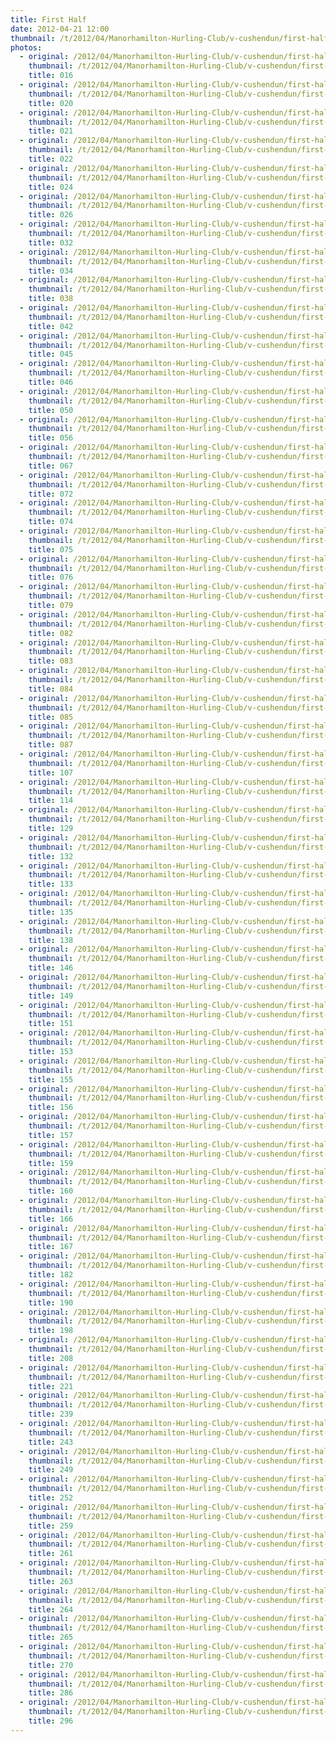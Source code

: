 ```yaml
---
title: First Half
date: 2012-04-21 12:00
thumbnail: /t/2012/04/Manorhamilton-Hurling-Club/v-cushendun/first-half/016.jpg
photos:
  - original: /2012/04/Manorhamilton-Hurling-Club/v-cushendun/first-half/016.jpg
    thumbnail: /t/2012/04/Manorhamilton-Hurling-Club/v-cushendun/first-half/016.jpg
    title: 016
  - original: /2012/04/Manorhamilton-Hurling-Club/v-cushendun/first-half/020.jpg
    thumbnail: /t/2012/04/Manorhamilton-Hurling-Club/v-cushendun/first-half/020.jpg
    title: 020
  - original: /2012/04/Manorhamilton-Hurling-Club/v-cushendun/first-half/021.jpg
    thumbnail: /t/2012/04/Manorhamilton-Hurling-Club/v-cushendun/first-half/021.jpg
    title: 021
  - original: /2012/04/Manorhamilton-Hurling-Club/v-cushendun/first-half/022.jpg
    thumbnail: /t/2012/04/Manorhamilton-Hurling-Club/v-cushendun/first-half/022.jpg
    title: 022
  - original: /2012/04/Manorhamilton-Hurling-Club/v-cushendun/first-half/024.jpg
    thumbnail: /t/2012/04/Manorhamilton-Hurling-Club/v-cushendun/first-half/024.jpg
    title: 024
  - original: /2012/04/Manorhamilton-Hurling-Club/v-cushendun/first-half/026.jpg
    thumbnail: /t/2012/04/Manorhamilton-Hurling-Club/v-cushendun/first-half/026.jpg
    title: 026
  - original: /2012/04/Manorhamilton-Hurling-Club/v-cushendun/first-half/032.jpg
    thumbnail: /t/2012/04/Manorhamilton-Hurling-Club/v-cushendun/first-half/032.jpg
    title: 032
  - original: /2012/04/Manorhamilton-Hurling-Club/v-cushendun/first-half/034.jpg
    thumbnail: /t/2012/04/Manorhamilton-Hurling-Club/v-cushendun/first-half/034.jpg
    title: 034
  - original: /2012/04/Manorhamilton-Hurling-Club/v-cushendun/first-half/038.jpg
    thumbnail: /t/2012/04/Manorhamilton-Hurling-Club/v-cushendun/first-half/038.jpg
    title: 038
  - original: /2012/04/Manorhamilton-Hurling-Club/v-cushendun/first-half/042.jpg
    thumbnail: /t/2012/04/Manorhamilton-Hurling-Club/v-cushendun/first-half/042.jpg
    title: 042
  - original: /2012/04/Manorhamilton-Hurling-Club/v-cushendun/first-half/045.jpg
    thumbnail: /t/2012/04/Manorhamilton-Hurling-Club/v-cushendun/first-half/045.jpg
    title: 045
  - original: /2012/04/Manorhamilton-Hurling-Club/v-cushendun/first-half/046.jpg
    thumbnail: /t/2012/04/Manorhamilton-Hurling-Club/v-cushendun/first-half/046.jpg
    title: 046
  - original: /2012/04/Manorhamilton-Hurling-Club/v-cushendun/first-half/050.jpg
    thumbnail: /t/2012/04/Manorhamilton-Hurling-Club/v-cushendun/first-half/050.jpg
    title: 050
  - original: /2012/04/Manorhamilton-Hurling-Club/v-cushendun/first-half/056.jpg
    thumbnail: /t/2012/04/Manorhamilton-Hurling-Club/v-cushendun/first-half/056.jpg
    title: 056
  - original: /2012/04/Manorhamilton-Hurling-Club/v-cushendun/first-half/067.jpg
    thumbnail: /t/2012/04/Manorhamilton-Hurling-Club/v-cushendun/first-half/067.jpg
    title: 067
  - original: /2012/04/Manorhamilton-Hurling-Club/v-cushendun/first-half/072.jpg
    thumbnail: /t/2012/04/Manorhamilton-Hurling-Club/v-cushendun/first-half/072.jpg
    title: 072
  - original: /2012/04/Manorhamilton-Hurling-Club/v-cushendun/first-half/074.jpg
    thumbnail: /t/2012/04/Manorhamilton-Hurling-Club/v-cushendun/first-half/074.jpg
    title: 074
  - original: /2012/04/Manorhamilton-Hurling-Club/v-cushendun/first-half/075.jpg
    thumbnail: /t/2012/04/Manorhamilton-Hurling-Club/v-cushendun/first-half/075.jpg
    title: 075
  - original: /2012/04/Manorhamilton-Hurling-Club/v-cushendun/first-half/076.jpg
    thumbnail: /t/2012/04/Manorhamilton-Hurling-Club/v-cushendun/first-half/076.jpg
    title: 076
  - original: /2012/04/Manorhamilton-Hurling-Club/v-cushendun/first-half/079.jpg
    thumbnail: /t/2012/04/Manorhamilton-Hurling-Club/v-cushendun/first-half/079.jpg
    title: 079
  - original: /2012/04/Manorhamilton-Hurling-Club/v-cushendun/first-half/082.jpg
    thumbnail: /t/2012/04/Manorhamilton-Hurling-Club/v-cushendun/first-half/082.jpg
    title: 082
  - original: /2012/04/Manorhamilton-Hurling-Club/v-cushendun/first-half/083.jpg
    thumbnail: /t/2012/04/Manorhamilton-Hurling-Club/v-cushendun/first-half/083.jpg
    title: 083
  - original: /2012/04/Manorhamilton-Hurling-Club/v-cushendun/first-half/084.jpg
    thumbnail: /t/2012/04/Manorhamilton-Hurling-Club/v-cushendun/first-half/084.jpg
    title: 084
  - original: /2012/04/Manorhamilton-Hurling-Club/v-cushendun/first-half/085.jpg
    thumbnail: /t/2012/04/Manorhamilton-Hurling-Club/v-cushendun/first-half/085.jpg
    title: 085
  - original: /2012/04/Manorhamilton-Hurling-Club/v-cushendun/first-half/087.jpg
    thumbnail: /t/2012/04/Manorhamilton-Hurling-Club/v-cushendun/first-half/087.jpg
    title: 087
  - original: /2012/04/Manorhamilton-Hurling-Club/v-cushendun/first-half/107.jpg
    thumbnail: /t/2012/04/Manorhamilton-Hurling-Club/v-cushendun/first-half/107.jpg
    title: 107
  - original: /2012/04/Manorhamilton-Hurling-Club/v-cushendun/first-half/114.jpg
    thumbnail: /t/2012/04/Manorhamilton-Hurling-Club/v-cushendun/first-half/114.jpg
    title: 114
  - original: /2012/04/Manorhamilton-Hurling-Club/v-cushendun/first-half/129.jpg
    thumbnail: /t/2012/04/Manorhamilton-Hurling-Club/v-cushendun/first-half/129.jpg
    title: 129
  - original: /2012/04/Manorhamilton-Hurling-Club/v-cushendun/first-half/132.jpg
    thumbnail: /t/2012/04/Manorhamilton-Hurling-Club/v-cushendun/first-half/132.jpg
    title: 132
  - original: /2012/04/Manorhamilton-Hurling-Club/v-cushendun/first-half/133.jpg
    thumbnail: /t/2012/04/Manorhamilton-Hurling-Club/v-cushendun/first-half/133.jpg
    title: 133
  - original: /2012/04/Manorhamilton-Hurling-Club/v-cushendun/first-half/135.jpg
    thumbnail: /t/2012/04/Manorhamilton-Hurling-Club/v-cushendun/first-half/135.jpg
    title: 135
  - original: /2012/04/Manorhamilton-Hurling-Club/v-cushendun/first-half/138.jpg
    thumbnail: /t/2012/04/Manorhamilton-Hurling-Club/v-cushendun/first-half/138.jpg
    title: 138
  - original: /2012/04/Manorhamilton-Hurling-Club/v-cushendun/first-half/146.jpg
    thumbnail: /t/2012/04/Manorhamilton-Hurling-Club/v-cushendun/first-half/146.jpg
    title: 146
  - original: /2012/04/Manorhamilton-Hurling-Club/v-cushendun/first-half/149.jpg
    thumbnail: /t/2012/04/Manorhamilton-Hurling-Club/v-cushendun/first-half/149.jpg
    title: 149
  - original: /2012/04/Manorhamilton-Hurling-Club/v-cushendun/first-half/151.jpg
    thumbnail: /t/2012/04/Manorhamilton-Hurling-Club/v-cushendun/first-half/151.jpg
    title: 151
  - original: /2012/04/Manorhamilton-Hurling-Club/v-cushendun/first-half/153.jpg
    thumbnail: /t/2012/04/Manorhamilton-Hurling-Club/v-cushendun/first-half/153.jpg
    title: 153
  - original: /2012/04/Manorhamilton-Hurling-Club/v-cushendun/first-half/155.jpg
    thumbnail: /t/2012/04/Manorhamilton-Hurling-Club/v-cushendun/first-half/155.jpg
    title: 155
  - original: /2012/04/Manorhamilton-Hurling-Club/v-cushendun/first-half/156.jpg
    thumbnail: /t/2012/04/Manorhamilton-Hurling-Club/v-cushendun/first-half/156.jpg
    title: 156
  - original: /2012/04/Manorhamilton-Hurling-Club/v-cushendun/first-half/157.jpg
    thumbnail: /t/2012/04/Manorhamilton-Hurling-Club/v-cushendun/first-half/157.jpg
    title: 157
  - original: /2012/04/Manorhamilton-Hurling-Club/v-cushendun/first-half/159.jpg
    thumbnail: /t/2012/04/Manorhamilton-Hurling-Club/v-cushendun/first-half/159.jpg
    title: 159
  - original: /2012/04/Manorhamilton-Hurling-Club/v-cushendun/first-half/160.jpg
    thumbnail: /t/2012/04/Manorhamilton-Hurling-Club/v-cushendun/first-half/160.jpg
    title: 160
  - original: /2012/04/Manorhamilton-Hurling-Club/v-cushendun/first-half/166.jpg
    thumbnail: /t/2012/04/Manorhamilton-Hurling-Club/v-cushendun/first-half/166.jpg
    title: 166
  - original: /2012/04/Manorhamilton-Hurling-Club/v-cushendun/first-half/167.jpg
    thumbnail: /t/2012/04/Manorhamilton-Hurling-Club/v-cushendun/first-half/167.jpg
    title: 167
  - original: /2012/04/Manorhamilton-Hurling-Club/v-cushendun/first-half/182.jpg
    thumbnail: /t/2012/04/Manorhamilton-Hurling-Club/v-cushendun/first-half/182.jpg
    title: 182
  - original: /2012/04/Manorhamilton-Hurling-Club/v-cushendun/first-half/190.jpg
    thumbnail: /t/2012/04/Manorhamilton-Hurling-Club/v-cushendun/first-half/190.jpg
    title: 190
  - original: /2012/04/Manorhamilton-Hurling-Club/v-cushendun/first-half/198.jpg
    thumbnail: /t/2012/04/Manorhamilton-Hurling-Club/v-cushendun/first-half/198.jpg
    title: 198
  - original: /2012/04/Manorhamilton-Hurling-Club/v-cushendun/first-half/208.jpg
    thumbnail: /t/2012/04/Manorhamilton-Hurling-Club/v-cushendun/first-half/208.jpg
    title: 208
  - original: /2012/04/Manorhamilton-Hurling-Club/v-cushendun/first-half/221.jpg
    thumbnail: /t/2012/04/Manorhamilton-Hurling-Club/v-cushendun/first-half/221.jpg
    title: 221
  - original: /2012/04/Manorhamilton-Hurling-Club/v-cushendun/first-half/239.jpg
    thumbnail: /t/2012/04/Manorhamilton-Hurling-Club/v-cushendun/first-half/239.jpg
    title: 239
  - original: /2012/04/Manorhamilton-Hurling-Club/v-cushendun/first-half/243.jpg
    thumbnail: /t/2012/04/Manorhamilton-Hurling-Club/v-cushendun/first-half/243.jpg
    title: 243
  - original: /2012/04/Manorhamilton-Hurling-Club/v-cushendun/first-half/249.jpg
    thumbnail: /t/2012/04/Manorhamilton-Hurling-Club/v-cushendun/first-half/249.jpg
    title: 249
  - original: /2012/04/Manorhamilton-Hurling-Club/v-cushendun/first-half/252.jpg
    thumbnail: /t/2012/04/Manorhamilton-Hurling-Club/v-cushendun/first-half/252.jpg
    title: 252
  - original: /2012/04/Manorhamilton-Hurling-Club/v-cushendun/first-half/259.jpg
    thumbnail: /t/2012/04/Manorhamilton-Hurling-Club/v-cushendun/first-half/259.jpg
    title: 259
  - original: /2012/04/Manorhamilton-Hurling-Club/v-cushendun/first-half/261.jpg
    thumbnail: /t/2012/04/Manorhamilton-Hurling-Club/v-cushendun/first-half/261.jpg
    title: 261
  - original: /2012/04/Manorhamilton-Hurling-Club/v-cushendun/first-half/263.jpg
    thumbnail: /t/2012/04/Manorhamilton-Hurling-Club/v-cushendun/first-half/263.jpg
    title: 263
  - original: /2012/04/Manorhamilton-Hurling-Club/v-cushendun/first-half/264.jpg
    thumbnail: /t/2012/04/Manorhamilton-Hurling-Club/v-cushendun/first-half/264.jpg
    title: 264
  - original: /2012/04/Manorhamilton-Hurling-Club/v-cushendun/first-half/265.jpg
    thumbnail: /t/2012/04/Manorhamilton-Hurling-Club/v-cushendun/first-half/265.jpg
    title: 265
  - original: /2012/04/Manorhamilton-Hurling-Club/v-cushendun/first-half/270.jpg
    thumbnail: /t/2012/04/Manorhamilton-Hurling-Club/v-cushendun/first-half/270.jpg
    title: 270
  - original: /2012/04/Manorhamilton-Hurling-Club/v-cushendun/first-half/286.jpg
    thumbnail: /t/2012/04/Manorhamilton-Hurling-Club/v-cushendun/first-half/286.jpg
    title: 286
  - original: /2012/04/Manorhamilton-Hurling-Club/v-cushendun/first-half/296.jpg
    thumbnail: /t/2012/04/Manorhamilton-Hurling-Club/v-cushendun/first-half/296.jpg
    title: 296
---
```

